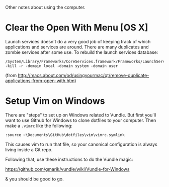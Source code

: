 Other notes about using the computer.

# Clear the Open With Menu [OS X]

Launch services doesn't do a very good job of keeping track of which
applications and services are around. There are many duplicates and
zombie services after some use. To rebuild the launch services database:

    /System/Library/Frameworks/CoreServices.framework/Frameworks/LaunchServices.framework/Support/lsregister -kill -r -domain local -domain system -domain user

(from http://macs.about.com/od/usingyourmac/qt/remove-duplicate-applications-from-open-with.htm)

# Setup Vim on Windows

There are "steps" to set up on Windows related to Vundle. But first
you'll want to use Github for Windows to clone dotfiles to your
computer. Then make a `.vimrc` like the following:

    :source ~\Documents\GitHub\dotfiles\vim\vimrc.symlink

This causes vim to run that file, so your canonical configuration is
always living inside a Git repo.

Following that, use these instructions to do the Vundle magic:

https://github.com/gmarik/vundle/wiki/Vundle-for-Windows

& you should be good to go.
